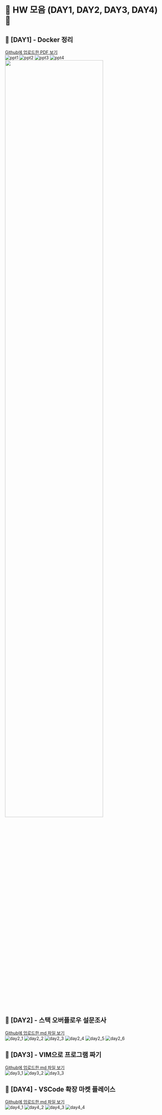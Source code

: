 🍄 HW 모음 (DAY1, DAY2, DAY3, DAY4) 🍄
=================================

🌈 [DAY1] - Docker 정리
----------------------
[Github에 업로드한 PDF 보기](https://github.com/Hong-YeJi/GBC/blob/master/HongYeJi/hw%EC%9E%90%EB%A3%8C%EB%93%A4/docker%E1%84%8C%E1%85%A5%E1%86%BC%E1%84%85%E1%85%B5(hw1).pdf)   
![ppt1](https://ifh.cc/g/y5jhKW.jpg)
![ppt2](https://ifh.cc/g/3vJGXy.jpg)
![ppt3](https://ifh.cc/g/HENKBG.jpg)
![ppt4](https://ifh.cc/g/3HOhFQ.jpg)
<img src="https://ifh.cc/g/K0YZFP.jpg" width="80%" ></img>
   
🌈 [DAY2] - 스택 오버플로우 설문조사
------------------------------
[Github에 업로드한 md 파일 보기](https://github.com/Hong-YeJi/GBC/blob/master/HongYeJi/hw%EC%9E%90%EB%A3%8C%EB%93%A4/Platforms(hw2).md)   
![day2_1](https://ifh.cc/g/FhpAnu.jpg)
![day2_2](https://ifh.cc/g/vSSsVe.png)
![day2_3](https://ifh.cc/g/Rg5gVZ.png)
![day2_4](https://ifh.cc/g/3Tzii0.jpg)
![day2_5](https://ifh.cc/g/kuO0P0.jpg)
![day2_6](https://ifh.cc/g/DI76EO.jpg)
   
🌈 [DAY3] - VIM으로 프로그램 짜기
----------------------------
[Github에 업로드한 md 파일 보기](https://github.com/Hong-YeJi/GBC/blob/master/HongYeJi/hw%EC%9E%90%EB%A3%8C%EB%93%A4/Vim(hw3).md)   
![day3_1](https://ifh.cc/g/l9btOO.png)
![day3_2](https://ifh.cc/g/ZHs04V.jpg)
![day3_3](https://ifh.cc/g/Hs4sZV.jpg)
   
🌈 [DAY4] - VSCode 확장 마켓 플레이스
--------------------------------
[Github에 업로드한 md 파일 보기](https://github.com/Hong-YeJi/GBC/blob/master/HongYeJi/hw%EC%9E%90%EB%A3%8C%EB%93%A4/Extensions(hw4).md)   
![day4_1](https://ifh.cc/g/jtSx0m.jpg)
![day4_2](https://ifh.cc/g/KNDkh2.jpg)
![day4_3](https://ifh.cc/g/wtfCss.jpg)
![day4_4](https://ifh.cc/g/QeFJvE.jpg)
